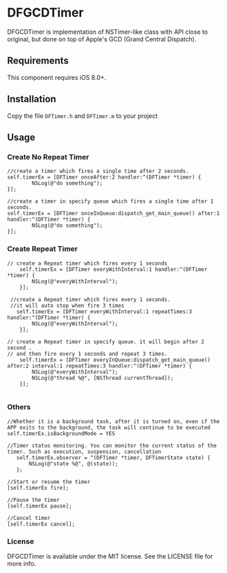 # DFGCDTimer
DFGCDTimer is implementation of NSTimer-like class with API close to original, but done on top of Apple's GCD (Grand Central Dispatch).

## Requirements
This component requires iOS 8.0+.

## Installation
Copy the file `DFTimer.h` and `DFTimer.m` to your project

## Usage

### Create No Repeat Timer
```
//create a timer which fires a single time after 2 seconds.
self.timerEx = [DFTimer onceAfter:2 handler:^(DFTimer *timer) {
        NSLog(@"do something");
}];
        
//create a timer in specify queue which fires a single time after 1 seconds.
self.timerEx = [DFTimer onceInQueue:dispatch_get_main_queue() after:1 handler:^(DFTimer *timer) {
        NSLog(@"do something");
}];
```

### Create Repeat Timer
```       
// create a Repeat timer which fires every 1 seconds
    self.timerEx = [DFTimer everyWithInterval:1 handler:^(DFTimer *timer) {
        NSLog(@"everyWithInterval");
    }];
 
 //create a Repeat timer which fires every 1 seconds. 
 //it will auto stop when fire 3 times
   self.timerEx = [DFTimer everyWithInterval:1 repeatTimes:3 handler:^(DFTimer *timer) {
        NSLog(@"everyWithInterval");
    }];

// create a Repeat timer in specify queue. it will begin after 2 second . 
// and then fire every 1 seconds and repeat 3 times.
    self.timerEx = [DFTimer everyInQueue:dispatch_get_main_queue() after:2 interval:1 repeatTimes:3 handler:^(DFTimer *timer) {
        NSLog(@"everyWithInterval");
        NSLog(@"thread %@", [NSThread currentThread]);
    }];
 
 ```
 ### Others
 
 ```
 //Whether it is a background task, after it is turned on, even if the APP exits to the background, the task will continue to be executed
 self.timerEx.isBackgroundMode = YES
 
 //Timer status monitoring. You can monitor the current status of the timer. Such as execution, suspension, cancellation
    self.timerEx.observer = ^(DFTimer *timer, DFTimerState state) {
        NSLog(@"state %@", @(state));
    };

//Start or resume the timer
[self.timerEx fire];
        
//Pause the timer
[self.timerEx pause];
        
//Cancel timer
[self.timerEx cancel];

 ```
### License
DFGCDTimer is available under the MIT license. See the LICENSE file for more info.
